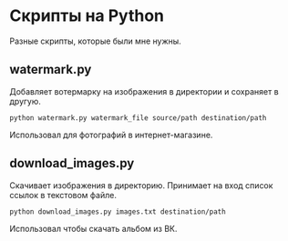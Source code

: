 # Скрипты на Python
Разные скрипты, которые были мне нужны.

## watermark.py
Добавляет вотермарку на изображения в директории и сохраняет в другую.

`python watermark.py watermark_file source/path destination/path`

Использовал для фотографий в интернет-магазине.

## download_images.py
Скачивает изображения в директорию. Принимает на вход список ссылок в текстовом файле.

`python download_images.py images.txt destination/path`

Использовал чтобы скачать альбом из ВК.
